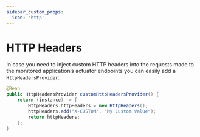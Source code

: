 ```yaml
---
sidebar_custom_props:
  icon: 'http'
---
```


# HTTP Headers

In case you need to inject custom HTTP headers into the requests made to the monitored application’s actuator endpoints you can easily add a `HttpHeadersProvider`:

```java title="CustomHttpHeadersProvider.java"
@Bean
public HttpHeadersProvider customHttpHeadersProvider() {
    return (instance) -> {
        HttpHeaders httpHeaders = new HttpHeaders();
        httpHeaders.add("X-CUSTOM", "My Custom Value");
        return httpHeaders;
    };
}
```
